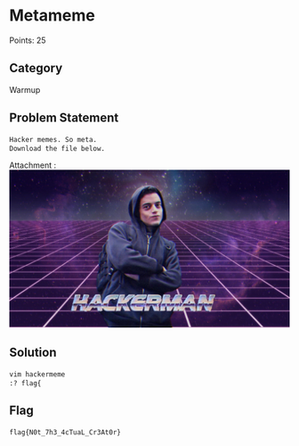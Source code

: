 # Metameme
Points: 25
## Category
Warmup
## Problem Statement
```
Hacker memes. So meta.
Download the file below.
```
Attachment :\
![Hackermeme](hackermeme.jpg)
## Solution
```
vim hackermeme
:? flag{
```
## Flag
```
flag{N0t_7h3_4cTuaL_Cr3At0r}
```